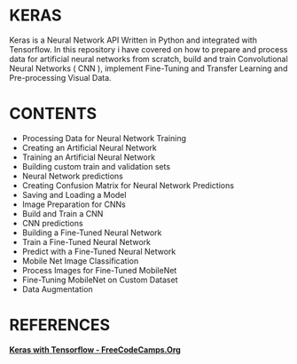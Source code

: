 # KERAS

Keras is a Neural Network API Written in Python and integrated with Tensorflow. In this repository i have covered on how to prepare and process data for artificial neural networks from scratch, build and train Convolutional Neural Networks ( CNN ), implement Fine-Tuning and Transfer Learning and Pre-processing Visual Data.

# CONTENTS

- Processing Data for Neural Network Training
- Creating an Artificial Neural Network
- Training an Artificial Neural Network
- Building custom train and validation sets
- Neural Network predictions
- Creating Confusion Matrix for Neural Network Predictions
- Saving and Loading a Model
- Image Preparation for CNNs
- Build and Train a CNN
- CNN predictions
- Building a Fine-Tuned Neural Network
- Train a Fine-Tuned Neural Network
- Predict with a Fine-Tuned Neural Network
- Mobile Net Image Classification
- Process Images for Fine-Tuned MobileNet
- Fine-Tuning MobileNet on Custom Dataset
- Data Augmentation

# REFERENCES

[**Keras with Tensorflow - FreeCodeCamps.Org**](https://www.youtube.com/watch?v=qFJeN9V1ZsI)
